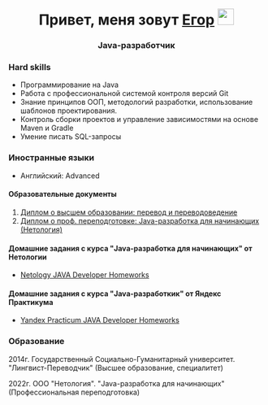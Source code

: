 <h1 align="center">Привет, меня зовут <a href="https://daniilshat.ru/" target="_blank">Егор</a> 
<img src="https://github.com/blackcater/blackcater/raw/main/images/Hi.gif" height="32"/></h1>
<h3 align="center"> Java-разработчик </h3>

###  Hard skills
- Программирование на Java
- Работа с профессиональной системой контроля версий Git
- Знание принципов ООП, методологий разработки, использование шаблонов проектирования.
- Контроль сборки проектов и управление зависимостями на основе Maven и Gradle
- Умение писать SQL-запросы

###  Иностранные языки
- Английский: Advanced


#### Образовательные документы
1. [Диплом о высшем образовании: перевод и переводоведение](https://github.com/Sylaman/Sylaman/blob/main/Specialist%20Diploma.pdf)
2. [Диплом о проф. переподготовке: Java-разработка для начинающих (Нетология)](https://github.com/Sylaman/Sylaman/blob/main/Netology%20Diploma.pdf)
#### Домашние задания с курса "Java-разработка для начинающих" от Нетологии
- [Netology JAVA Developer Homeworks](https://github.com/Sylaman/Sylaman/blob/main/Netology.md)
#### Домашние задания с курса "Java-разработкик" от Яндекс Практикума
- [Yandex Practicum JAVA Developer Homeworks](https://github.com/Sylaman/Sylaman/blob/main/YandexPracticum.md)

### Образование

2014г. Государственный Социально-Гуманитарный университет. "Лингвист-Переводчик" (Высшее образование, специалитет)

2022г. ООО "Нетология". "Java-разработка для начинающих" (Профессиональная переподготовка)
